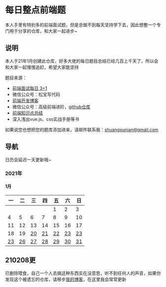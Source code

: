 # 每日整点前端题
本人手里有特别多的前端面试题，但是总做不到每天坚持学下去，因此想整一个专门用于分享的仓库，和大家一起进步~

## 说明
本人于21年1月创建此仓库，好多大佬的每日题目总结已经几百上千天了，所以会和大家一起慢慢追赶，希望大家能坚持

题目来源：
- [前端面试每日 3+1](https://github.com/haizlin/fe-interview)
- 微信公众号：松宝写代码
- [前端开发博客](https://github.com/kujian/frontendDaily)
- 微信公众号：高级前端进阶，[github仓库](https://github.com/Advanced-Frontend/Daily-Interview-Question)
- [前端知识点总结](https://github.com/huyaocode/webKnowledge)
- 深入浅出vue.js，css实战手册等书

如果说您也想把您的题库添加进来，请邮件联系我：shuangxunian@gmail.com

## 导航
日历会延迟一天更新哦~
### 2021年

#### 1月

| 一   | 二   | 三   | 四   | 五   | 六   | 日   |
| ---- | ---- | ---- | ---- | ---- | ---- | ---- |
|      |      |      |      | 1    | 2    | 3    |
| 4    | 5    | 6    | 7    | 8    | 9    | 10   |
| 11   | 12   | 13   | 14   | 15   | 16   | 17   |
| 18   | 19   | [20](https://github.com/YuelinWang/dailyCallFrontEndQuestions/blob/main/202101/20.md)   | [21](https://github.com/YuelinWang/dailyCallFrontEndQuestions/blob/main/202101/21.md)   | [22](https://github.com/YuelinWang/dailyCallFrontEndQuestions/blob/main/202101/22.md)   | [23](https://github.com/YuelinWang/dailyCallFrontEndQuestions/blob/main/202101/23.md)   | [23](https://github.com/YuelinWang/dailyCallFrontEndQuestions/blob/main/202101/24.md)   |
| [23](https://github.com/YuelinWang/dailyCallFrontEndQuestions/blob/main/202101/25.md)   | [26](https://github.com/YuelinWang/dailyCallFrontEndQuestions/blob/main/202101/26.md)   | [27](https://github.com/YuelinWang/dailyCallFrontEndQuestions/blob/main/202101/27.md)     | [28](https://github.com/YuelinWang/dailyCallFrontEndQuestions/blob/main/202101/28.md)   | [29](https://github.com/YuelinWang/dailyCallFrontEndQuestions/blob/main/202101/29.md)   | [30](https://github.com/YuelinWang/dailyCallFrontEndQuestions/blob/main/202101/30.md)   | [31](https://github.com/YuelinWang/dailyCallFrontEndQuestions/blob/main/202101/31.md)   |






## 210208更
已删除喂食，自己一个人去搞这种东西实在没意思，听不到任何人的声音，如果你发现这个被遗忘的仓库，请移步[我的博客](https://github.com/YuelinWang/giteeblog)，在这里我会常常更新
